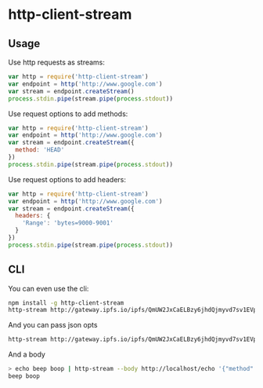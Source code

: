 # http-client-stream

## Usage

Use http requests as streams:

```js
var http = require('http-client-stream')
var endpoint = http('http://www.google.com')
var stream = endpoint.createStream()
process.stdin.pipe(stream.pipe(process.stdout))
```

Use request options to add methods:

```js
var http = require('http-client-stream')
var endpoint = http('http://www.google.com')
var stream = endpoint.createStream({
  method: 'HEAD'
})
process.stdin.pipe(stream.pipe(process.stdout))
```

Use request options to add headers:

```js
var http = require('http-client-stream')
var endpoint = http('http://www.google.com')
var stream = endpoint.createStream({
  headers: {
    'Range': 'bytes=9000-9001'
  }
})
process.stdin.pipe(stream.pipe(process.stdout))
```

## CLI

You can even use the cli:

```sh
npm install -g http-client-stream
http-stream http://gateway.ipfs.io/ipfs/QmUW2JxCaELBzy6jhdQjmyvd7sv1EVpunE2kqQta3SekYM/big_buck_bunny.avi
```

And you can pass json opts

```sh
http-stream http://gateway.ipfs.io/ipfs/QmUW2JxCaELBzy6jhdQjmyvd7sv1EVpunE2kqQta3SekYM/big_buck_bunny.avi '{"headers": {"Range":"bytes=100-104"}}'
```

And a body

```sh
> echo beep boop | http-stream --body http://localhost/echo '{"method": "POST"}'
beep boop
```

